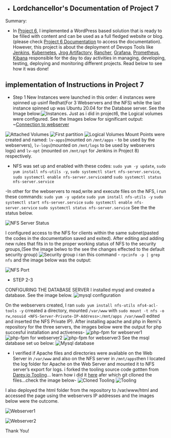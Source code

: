    -    ## Lordchancellor's Documentation of Project 7

 Summary: 
- In [Project 6](https://www.darey.io/docs/project-6-step-1/), I implemented a WordPress based solution that is ready to be filled with content and can be used as a full fledged website or blog. (please check [Project 6 Documentation](https://github.com/Lordchancellorr/project-6) to access the documentation). However, this project is about the deployment of Devops Tools like [Jenkins](https://www.jenkins.io/), [Kubernetes](https://kubernetes.io/), [Jrog Artifactory](https://jfrog.com/artifactory/), [Rancher](https://rancher.com/products/rancher/), [Grafana](https://grafana.com/), [Prometheus](https://prometheus.io/), [Kibana](https://www.elastic.co/kibana) responsible for the day to day activities in managing, developing, testing, deploying and monitoring different projects. Read below to see how it was done!

## implementation of Instructions in Project 7
- Step 1
New Instances were launched in this order: 4 instances were spinned up usinf Redhat(For 3 Webservers and the NFS) while the last instance spinned up was Ubuntu 20.04 for the Database server. See the Image below:![Instances](https://github.com/Lordchancellorr/project-7/blob/main/Images/Instances.PNG). Just as i did in project6, the Logical volumes were configured. See the Images below for significant output: ~[Connection to webserver](https://github.com/Lordchancellorr/project-7/blob/main/Images/connection%20to%20nfs%20server%20from%20webserver1.PNG)

![Attached Volumes](https://github.com/Lordchancellorr/project-7/blob/main/Images/Attached%20Volumes.PNG) ![First partition](https://github.com/Lordchancellorr/project-7/blob/main/Images/first%20partition.PNG)  ![Logical Volumes](https://github.com/Lordchancellorr/project-7/blob/main/Images/Logical%20volumes.PNG)  Mount Points were created and named: `lv-apps`(mounted on `/mnt/apps` - to be used by the webservers), `lv-logs`(mounted on `/mnt/logs` to be used by webservers logs) and `lv-opt` (mounted on `/mnt/opt` for Jenkins in Project 8) respectively. 
- NFS was set up and enabled with these codes: `sudo yum -y update`, `sudo yum install nfs-utils -y`, `sudo systemctl start nfs-server.service`, `sudo systemctl enable nfs-server.service`and `sudo systemctl status nfs-server.service` 


-In other for the webservers  to read,write and execute files on the NFS, i run these commands: `sudo yum -y update`
`sudo yum install nfs-utils -y`
`sudo systemctl start nfs-server.service`
`sudo systemctl enable nfs-server.service`
`sudo systemctl status nfs-server.service` See the the status below.

 ![NFS Server Status](https://github.com/Lordchancellorr/project-7/blob/main/Images/NFS%20Status.PNG)
 
I configured access to the NFS for clients within the same subnet(pasted the codes in the documentation saved and exited). After editing and adding new rules that fits in to the proper working status of NFS to the security groups,(See the image belwo to the see the changes effected to the default security group) ![Security group](https://github.com/Lordchancellorr/project-7/blob/main/Images/Security%20groups.PNG) i ran this command - `rpcinfo -p | grep nfs` and the image below was the output: 

![NFS Port](https://github.com/Lordchancellorr/project-7/blob/main/Images/NFS%20Port.PNG)

- STEP 2-3

CONFIGURING THE DATABASE SERVER
I installed mysql and created a database. See the image below. ![mysql configuration](https://github.com/Lordchancellorr/project-7/blob/main/Images/Mysql%20configuration.PNG)

On the webservers created, I ran `sudo yum install nfs-utils nfs4-acl-tools -y` crreated a directory, mounted `/var/www` with `sudo mount -t nfs -o rw,nosuid <NFS-Server-Private-IP-Address>:/mnt/apps /var/www`(I edited and inserted the NFS Private IP). After installing apache and php in Remi's repository for the three servers, the images below were the output for php succesful installation and activeness- ![php-fpm for webserver1](https://github.com/Lordchancellorr/project-7/blob/main/Images/php-fpm%20status%20on%20webserver%201.PNG) ![php-fpm for webserver2](https://github.com/Lordchancellorr/project-7/blob/main/Images/php-fpm%20status%20on%20webserver%202.PNG) ![php-fpm for webserver3](https://github.com/Lordchancellorr/project-7/blob/main/Images/php-fpm%20status%20on%20webserver%203.PNG) See the msql database set uo below: ![Mysql database](https://github.com/Lordchancellorr/project-7/blob/main/Images/mysql%20setup%20on%20database.PNG)

- I verified if  Apache files and directories were available on the Web Server in `/var/www` and also on the NFS server in `/mnt/apps`then I located the log folder for Apache on the Web Server and mounted it to NFS server’s export for logs. i forked the tooling source code gottten from [Darey.io Tooling](https://github.com/darey-io/tooling.git)... learn how i did it [here](https://youtu.be/f5grYMXbAV0) afer which git clloned the files...check the image below- 
![Cloned Tooling](https://github.com/Lordchancellorr/project-7/blob/main/Images/tooling%20cloned%20from%20darey.PNG) 
![Tooling](https://github.com/Lordchancellorr/project-7/blob/main/Images/tooling.PNG)

I also deployed the  html folder from the repository  to /var/www/html and accessed the page using the webservers IP addresses and the images below were the outcome.

![Webserver1](https://github.com/Lordchancellorr/project-7/blob/main/Images/Webserver1.PNG)

![Webserver2](https://github.com/Lordchancellorr/project-7/blob/main/Images/Webserver2.PNG)

Thank You!